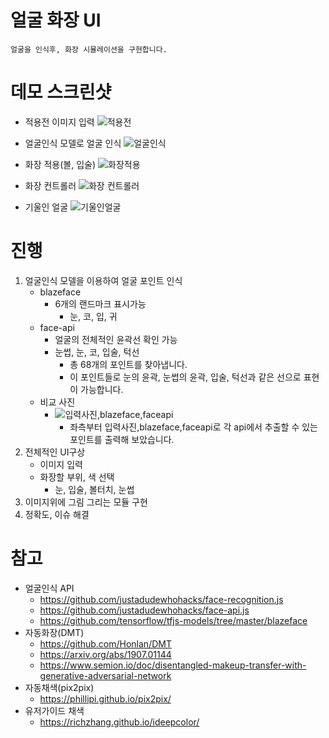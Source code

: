 # 얼굴 화장 UI
`얼굴을 인식후, 화장 시뮬레이션을 구현합니다.`

# 데모 스크린샷

- 적용전 이미지 입력
![적용전](https://user-images.githubusercontent.com/24247768/197826824-de7af99c-6335-4f1c-bae0-4a54a28e1ac7.png)

- 얼굴인식 모델로 얼굴 인식
![얼굴인식](https://user-images.githubusercontent.com/24247768/197826900-0f135b7b-9fe4-4a4e-884c-9f1b51d36ecf.png)

- 화장 적용(볼, 입술)
![화장적용](https://user-images.githubusercontent.com/24247768/197826973-cb3588b2-4750-4027-a9e7-b53e9c4bda55.png)

- 화장 컨트롤러
![화장 컨트롤러](https://user-images.githubusercontent.com/24247768/197827445-fc4af318-35e8-4044-b10c-bf351318016a.png)

- 기울인 얼굴
![기울인얼굴](https://user-images.githubusercontent.com/24247768/197828784-ba334aec-fd11-486e-a4f0-50c427231947.png)


# 진행
1. 얼굴인식 모델을 이용하여 얼굴 포인트 인식
    - blazeface
        - 6개의 랜드마크 표시가능 
            - 눈, 코, 입, 귀
    - face-api
        - 얼굴의 전체적인 윤곽선 확인 가능
        - 눈썹, 눈, 코, 입술, 턱선
            - 총 68개의 포인트를 찾아냅니다.
            - 이 포인트들로 눈의 윤곽, 눈썹의 윤곽, 입술, 턱선과 같은 선으로 표현이 가능합니다.
    - 비교 사진
        - ![입력사진,blazeface,faceapi](https://media.oss.navercorp.com/user/16793/files/a4c78580-4c2d-11ea-8832-33b8a5bb3648)
            - 좌측부터 입력사진,blazeface,faceapi로 각 api에서 추출할 수 있는 포인트를 출력해 보았습니다.
2. 전체적인 UI구상
    - 이미지 입력
    - 화장할 부위, 색 선택
        - 눈, 입술, 볼터치, 눈썹 
3. 이미지위에 그림 그리는 모듈 구현
4. 정확도, 이슈 해결


# 참고
- 얼굴인식 API
    - https://github.com/justadudewhohacks/face-recognition.js
    - https://github.com/justadudewhohacks/face-api.js
    - https://github.com/tensorflow/tfjs-models/tree/master/blazeface
- 자동화장(DMT)
    - https://github.com/Honlan/DMT
    - https://arxiv.org/abs/1907.01144
    - https://www.semion.io/doc/disentangled-makeup-transfer-with-generative-adversarial-network
- 자동채색(pix2pix)
    - https://phillipi.github.io/pix2pix/
- 유저가이드 채색
    - https://richzhang.github.io/ideepcolor/
